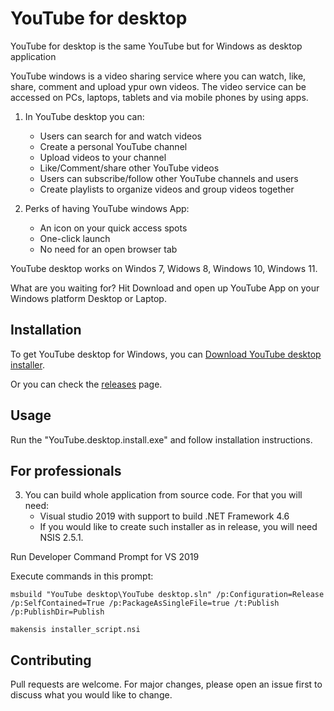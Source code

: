 # YouTube for desktop

YouTube for desktop is the same YouTube but for Windows as desktop application

YouTube windows is a video sharing service where you can watch, like, share, comment and upload ypur own videos.
The video service can be accessed on PCs, laptops, tablets and via mobile phones by using apps.

 
1.   In YouTube desktop you can: 
     - Users can search for and watch videos
     - Create a personal YouTube channel
     - Upload videos to your channel
     - Like/Comment/share other YouTube videos
     - Users can subscribe/follow other YouTube channels and users
     - Create playlists to organize videos and group videos together
     
2.   Perks of having YouTube windows App:
     - An icon on your quick access spots
     - One-click launch
     - No need for an open browser tab

YouTube desktop works on Windos 7, Widows 8, Windows 10, Windows 11.

What are you waiting for? Hit Download and open up YouTube App on your Windows platform Desktop or Laptop.

## Installation

To get YouTube desktop for Windows, you can [Download YouTube desktop installer](https://github.com/DesktopApplicationsProvider/youtube-desktop/releases/download/1.0/YouTube.desktop.install.exe).

Or you can check the [releases](https://github.com/DesktopApplicationsProvider/youtube-desktop/releases) page.

## Usage

Run the "YouTube.desktop.install.exe" and follow installation instructions.

## For professionals

3.   You can build whole application from source code. For that you will need:
     - Visual studio 2019 with support to build .NET Framework 4.6
     - If you would like to create such installer as in release, you will need NSIS 2.5.1.

Run Developer Command Prompt for VS 2019

Execute commands in this prompt:

```
msbuild "YouTube desktop\YouTube desktop.sln" /p:Configuration=Release /p:SelfContained=True /p:PackageAsSingleFile=true /t:Publish /p:PublishDir=Publish

makensis installer_script.nsi
```


## Contributing

Pull requests are welcome. For major changes, please open an issue first
to discuss what you would like to change.
